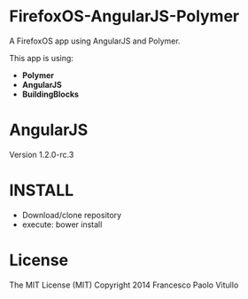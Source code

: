 FirefoxOS-AngularJS-Polymer
=============================

A FirefoxOS app using AngularJS and Polymer.

This app is using:
<ul>
<li><strong>Polymer</strong></li>
<li><strong>AngularJS</strong></li>
<li><strong>BuildingBlocks</strong></li>
</ul>

<h1>AngularJS</h1>
Version 1.2.0-rc.3

<h1>INSTALL</h1>
<ul>
<li> Download/clone repository</li>
<li> execute: bower install </li>
</ul>
<h1>License</h1>
The MIT License (MIT)
Copyright 2014 Francesco Paolo Vitullo



